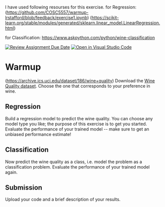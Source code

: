 I have used following resourses for this exercise.
for Regression:
(https://github.com/COSC5557/warmup-lrstafford/blob/feedback/exercise1.ipynb)
(https://scikit-learn.org/stable/modules/generated/sklearn.linear_model.LinearRegression.html)

for Classification:
https://www.askpython.com/python/wine-classification

[![Review Assignment Due Date](https://classroom.github.com/assets/deadline-readme-button-24ddc0f5d75046c5622901739e7c5dd533143b0c8e959d652212380cedb1ea36.svg)](https://classroom.github.com/a/cTzVmHky)
[![Open in Visual Studio Code](https://classroom.github.com/assets/open-in-vscode-718a45dd9cf7e7f842a935f5ebbe5719a5e09af4491e668f4dbf3b35d5cca122.svg)](https://classroom.github.com/online_ide?assignment_repo_id=13532119&assignment_repo_type=AssignmentRepo)
# Warmup
(https://archive.ics.uci.edu/dataset/186/wine+quality)
Download the [Wine Quality
dataset](https://archive-beta.ics.uci.edu/dataset/186/wine+quality). Choose the
one that corresponds to your preference in wine.

## Regression

Build a regression model to predict the wine quality. You can choose any model
type you like; the purpose of this exercise is to get you started. Evaluate the
performance of your trained model -- make sure to get an unbiased performance
estimate!

## Classification

Now predict the wine quality as a class, i.e. model the problem as a
classification problem. Evaluate the performance of your trained model again.

## Submission

Upload your code and a brief description of your results.
